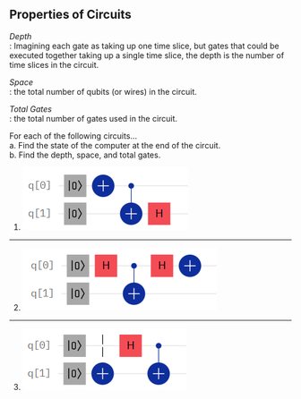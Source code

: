 ## Properties of Circuits

*Depth*      
: Imagining each gate as taking up one time slice, but gates that could be executed together taking up a single time slice, the depth is
the number of time slices in the circuit.

*Space*       
: the total number of qubits (or wires) in the circuit.

*Total Gates*       
: the total number of gates used in the circuit.

For each of the following circuits...       
a. Find the state of the computer at the end of the circuit.       
b. Find the depth, space, and total gates.      

[//]: # (Use $|\psi\rangle$ -- psi/"sigh" -- for each step in the circuit)

1. ![](Pictures/circuit_1.png)

[//]: # (Walk through example 1 step-by-step)

---
2. ![](Pictures/circuit_2.png)
---
3. ![](Pictures/circuit_3.png)
